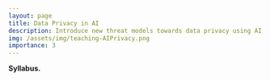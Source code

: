 ```yaml
---
layout: page
title: Data Privacy in AI
description: Introduce new threat models towards data privacy using AI techniques and how AI techniques can enhance data privacy. 
img: /assets/img/teaching-AIPrivacy.png
importance: 3
---
```


**Syllabus.**

